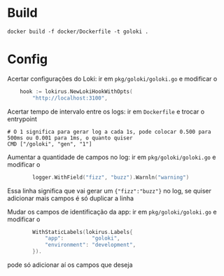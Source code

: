 # Build

```
docker build -f docker/Dockerfile -t goloki .
```

# Config

Acertar configurações do Loki: ir em `pkg/goloki/goloki.go` e modificar o
```go
	hook := lokirus.NewLokiHookWithOpts(
		"http://localhost:3100",
```

Acertar tempo de intervalo entre os logs: ir em `Dockerfile` e trocar o entrypoint

```
# O 1 significa para gerar log a cada 1s, pode colocar 0.500 para 500ms ou 0.001 para 1ms, o quanto quiser
CMD ["/goloki", "gen", "1"]
```


Aumentar a quantidade de campos no log: ir em `pkg/goloki/goloki.go` e modificar o
```go
		logger.WithField("fizz", "buzz").Warnln("warning")
```
Essa linha significa que vai gerar um `{"fizz":"buzz"}` no log, se quiser adicionar mais campos é só duplicar a linha


Mudar os campos de identificação da app: ir em `pkg/goloki/goloki.go` e modificar o
```go
		WithStaticLabels(lokirus.Labels{
			"app":         "goloki",
			"environment": "development",
		}).
```

pode só adicionar aí os campos que deseja

